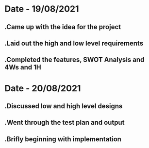 # Date - 19/08/2021
## .Came up with the idea for the project
## .Laid out the high and low level requirements
## .Completed the features, SWOT Analysis and 4Ws and 1H

# Date - 20/08/2021
## .Discussed low and high level designs
## .Went through the test plan and output
## .Brifly beginning with implementation
